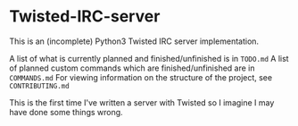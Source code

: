# Twisted-IRC-server
This is an (incomplete) Python3 Twisted IRC server implementation.

A list of what is currently planned and finished/unfinished is in `TODO.md`
A list of planned custom commands which are finished/unfinished are in `COMMANDS.md`
For viewing information on the structure of the project, see `CONTRIBUTING.md`

This is the first time I've written a server with Twisted so I imagine
I may have done some things wrong.
